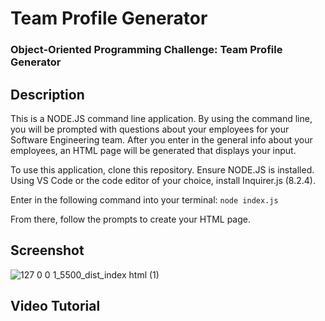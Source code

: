 # Team Profile Generator
### Object-Oriented Programming Challenge: Team Profile Generator

## Description
This is a NODE.JS command line application. By using the command line, you will be prompted with questions about your employees for your Software Engineering team. After you enter in the general info about your employees, an HTML page will be generated that displays your input.

To use this application, clone this repository. Ensure NODE.JS is installed. Using VS Code or the code editor of your choice, install Inquirer.js (8.2.4). 

Enter in the following command into your terminal:
```node index.js```

From there, follow the prompts to create your HTML page.


## Screenshot
![127 0 0 1_5500_dist_index html (1)](https://user-images.githubusercontent.com/107075274/186978901-8e157130-f474-4842-9f9b-94be0daa0a57.png)



## Video Tutorial
